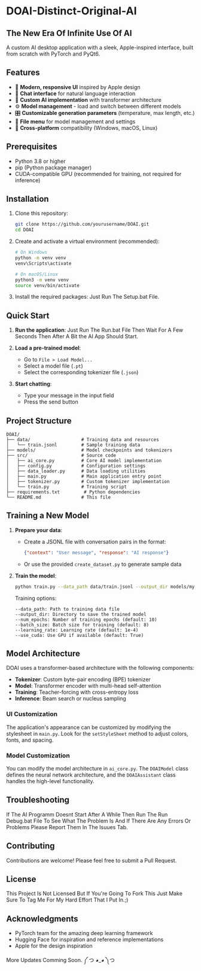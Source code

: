 # DOAI-Distinct-Original-AI
The New Era Of Infinite Use Of AI
---------------------------------
A custom AI desktop application with a sleek, Apple-inspired interface, built from scratch with PyTorch and PyQt6.

## Features

- 🚀 **Modern, responsive UI** inspired by Apple design
- 💬 **Chat interface** for natural language interaction
- 🧠 **Custom AI implementation** with transformer architecture
- ⚙️ **Model management** - load and switch between different models
- 🎛️ **Customizable generation parameters** (temperature, max length, etc.)
- 📂 **File menu** for model management and settings
- 📱 **Cross-platform** compatibility (Windows, macOS, Linux)

## Prerequisites

- Python 3.8 or higher
- pip (Python package manager)
- CUDA-compatible GPU (recommended for training, not required for inference)

## Installation

1. Clone this repository:
   ```bash
   git clone https://github.com/yourusername/DOAI.git
   cd DOAI
   ```

2. Create and activate a virtual environment (recommended):
   ```bash
   # On Windows
   python -m venv venv
   venv\Scripts\activate
   
   # On macOS/Linux
   python3 -m venv venv
   source venv/bin/activate
   ```

3. Install the required packages:
   Just Run The Setup.bat File.

## Quick Start

1. **Run the application**:
 Just Run The Run.bat File Then Wait For A Few Seconds Then After A Bit the AI App Should Start.

2. **Load a pre-trained model**:
   - Go to `File > Load Model...`
   - Select a model file (`.pt`)
   - Select the corresponding tokenizer file (`.json`)

3. **Start chatting**:
   - Type your message in the input field
   - Press the send button

## Project Structure

```
DOAI/
├── data/                   # Training data and resources
│   └── train.jsonl         # Sample training data
├── models/                 # Model checkpoints and tokenizers
├── src/                    # Source code
│   ├── ai_core.py          # Core AI model implementation
│   ├── config.py           # Configuration settings
│   ├── data_loader.py      # Data loading utilities
│   ├── main.py             # Main application entry point
│   ├── tokenizer.py        # Custom tokenizer implementation
│   └── train.py            # Training script
├── requirements.txt         # Python dependencies
└── README.md               # This file
```

## Training a New Model

1. **Prepare your data**:
   - Create a JSONL file with conversation pairs in the format:
     ```json
     {"context": "User message", "response": "AI response"}
     ```
   - Or use the provided `create_dataset.py` to generate sample data

2. **Train the model**:
   ```bash
   python train.py --data_path data/train.jsonl --output_dir models/my_model
   ```
   
   Training options:
   ```
   --data_path: Path to training data file
   --output_dir: Directory to save the trained model
   --num_epochs: Number of training epochs (default: 10)
   --batch_size: Batch size for training (default: 8)
   --learning_rate: Learning rate (default: 1e-4)
   --use_cuda: Use GPU if available (default: True)
   ```

## Model Architecture

DOAI uses a transformer-based architecture with the following components:

- **Tokenizer**: Custom byte-pair encoding (BPE) tokenizer
- **Model**: Transformer encoder with multi-head self-attention
- **Training**: Teacher-forcing with cross-entropy loss
- **Inference**: Beam search or nucleus sampling


### UI Customization

The application's appearance can be customized by modifying the stylesheet in `main.py`. Look for the `setStyleSheet` method to adjust colors, fonts, and spacing.

### Model Customization

You can modify the model architecture in `ai_core.py`. The `DOAIModel` class defines the neural network architecture, and the `DOAIAssistant` class handles the high-level functionality.

## Troubleshooting

If The AI Programm Doesnt Start After A While Then Run The Run Debug.bat File To See What The Problem Is And If There Are Any Errors Or Problems Please Report Them In The Isuues Tab.

## Contributing

Contributions are welcome! Please feel free to submit a Pull Request.

## License

This Project Is Not Licensed But If You're Going To Fork This Just Make Sure To Tag Me For My Hard Effort That I Put In.;)

## Acknowledgments

- PyTorch team for the amazing deep learning framework
- Hugging Face for inspiration and reference implementations
- Apple for the design inspiration

More Updates Comming Soon. ༼ つ ◕_◕ ༽つ
